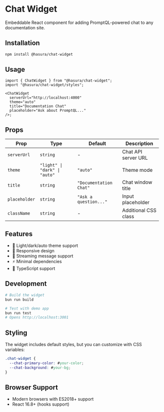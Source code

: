 # Chat Widget

Embeddable React component for adding PromptQL-powered chat to any documentation site.

## Installation

```sh
npm install @hasura/chat-widget
```

## Usage

```tsx
import { ChatWidget } from "@hasura/chat-widget";
import "@hasura/chat-widget/styles";

<ChatWidget
  serverUrl="http://localhost:4000"
  theme="auto"
  title="Documentation Chat"
  placeholder="Ask about PromptQL..."
/>;
```

## Props

| Prop          | Type                          | Default                | Description          |
| ------------- | ----------------------------- | ---------------------- | -------------------- |
| `serverUrl`   | `string`                      | -                      | Chat API server URL  |
| `theme`       | `"light" \| "dark" \| "auto"` | `"auto"`               | Theme mode           |
| `title`       | `string`                      | `"Documentation Chat"` | Chat window title    |
| `placeholder` | `string`                      | `"Ask a question..."`  | Input placeholder    |
| `className`   | `string`                      | -                      | Additional CSS class |

## Features

- 🎨 Light/dark/auto theme support
- 📱 Responsive design
- 💬 Streaming message support
- ⚡ Minimal dependencies
- 🔧 TypeScript support

## Development

```sh
# Build the widget
bun run build

# Test with demo app
bun run test
# Opens http://localhost:3001
```

## Styling

The widget includes default styles, but you can customize with CSS variables:

```css
.chat-widget {
  --chat-primary-color: #your-color;
  --chat-background: #your-bg;
}
```

## Browser Support

- Modern browsers with ES2018+ support
- React 16.8+ (hooks support)
